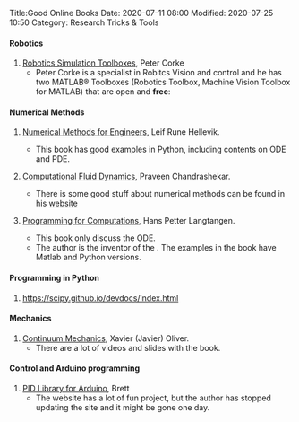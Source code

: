 Title:Good Online Books
Date: 2020-07-11 08:00
Modified: 2020-07-25 10:50
Category:  Research Tricks & Tools

#### Robotics
1. [Robotics Simulation Toolboxes](https://petercorke.com/about/), Peter Corke
	- Peter Corke is a specialist in Robitcs Vision and control and he has two MATLAB® Toolboxes (Robotics Toolbox, Machine Vision Toolbox for MATLAB) that are open and __free__:


#### Numerical Methods

1. [Numerical Methods for Engineers](http://folk.ntnu.no/leifh/teaching/tkt4140/._main072.html), Leif Rune Hellevik.
	- This book has good examples in Python, including contents on ODE and PDE. 


2. [Computational Fluid Dynamics](http://praveen.tifrbng.res.in/teaching/acfd2013), Praveen Chandrashekar.
	- There is some good stuff about numerical methods can be found in his [website](http://cpraveen.github.io/teaching/index.html)

3. [Programming for Computations](http://hplgit.github.io/), Hans Petter Langtangen.
	- This book only discuss the ODE. 
	- The author is the inventor of the <DocOnce book>. The examples in the book have Matlab and Python versions. 


#### Programming in Python

1. https://scipy.github.io/devdocs/index.html


#### Mechanics

1. [Continuum Mechanics](http://oliver.rmee.upc.edu/xo/vpage/1/0/Teaching/Continuum-Mechanics), Xavier (Javier) Oliver.
	- There are a lot of videos and slides with the book. 

#### Control and Arduino programming

1. [PID Library for Arduino](http://brettbeauregard.com/blog/category/pid/), Brett
	- The website has a lot of fun project, but the author has stopped updating the site and it might be gone one day. 




